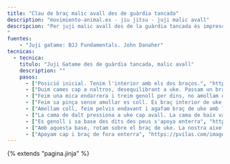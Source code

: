 ```yaml
---
title: "Clau de braç malic avall des de guàrdia tancada"
description: "movimiento-animal.es - jiu jitsu - juji malic avall"
descripcion: "Per juji malic avall des de la guàrdia tancada és imprescindible dur a uke cap a naltros amb les cames, moment en que el tricam pel coll i passam l'altra braç per l'interior.
"
fuentes:
    - "Juji gatame: BJJ Fundamentals. John Danaher"
tecnicas: 
  - tecnica:
    titulo: "Juji Gatame des de guàrdia tancada, malic avall"
    description: "" 
    pasos:
      - ["Posició inicial. Tenim l'interior amb els dos braços.", "https://pvilas.com/images/jujutsu/armbar/ma1.png"]
      - ["Duim cames cap a naltros, desequilibrant a uke. Passam un braç pel coll i l'altra per interior.", "https://pvilas.com/images/jujutsu/armbar/ma2.png"]
      - ["Feim una mica endarrera i treim genoll per dins, no amollam espatlla ni coll", "https://pvilas.com/images/jujutsu/armbar/ma3.png"]
      - ["Feim sa pinça sense amollar es coll. Es braç interior de uke encara està per sobre la nostra cadera.", "https://pvilas.com/images/jujutsu/armbar/ma4.png"]
      - ["Amollam coll, feim pelvis endavant i agafam braç de uke amb la nostra aixella", "https://pvilas.com/images/jujutsu/armbar/ma5.png"]
      - ["La cama de dalt pressiona a uke cap avall. La cama de baix va cap enterra.", "https://pvilas.com/images/jujutsu/armbar/ma6.png"]
      - ["Es genoll i sa base des dits des peus s'apoya enterra", "https://pvilas.com/images/jujutsu/armbar/ma7.png"]
      - ["Amb aquesta base, rotam sobre el braç de uke. La nostra aixella segueix agafant el braç d'uke.", "https://pvilas.com/images/jujutsu/armbar/ma8.png"]
      - ["Apoyam cap i braç de fora enterra", "https://pvilas.com/images/jujutsu/armbar/ma9.png"]
---
```

{% extends  "pagina.jinja" %}